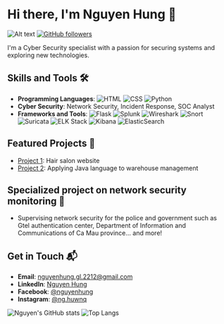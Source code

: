 # Hi there, I'm Nguyen Hung 👋

![Alt text](https://i.pinimg.com/originals/01/25/ca/0125ca2b3bc24d36f2f29a0b77acddec.gif)
[![GitHub followers](https://img.shields.io/github/followers/nguyenhuwnq0311?label=Follow&style=social)](https://github.com/nguyenhuwnq0311)

I'm a Cyber Security specialist with a passion for securing systems and exploring new technologies. 

## Skills and Tools 🛠️
- **Programming Languages**: ![HTML](https://img.shields.io/badge/HTML-5-orange) ![CSS](https://img.shields.io/badge/CSS-3-blue) ![Python](https://img.shields.io/badge/Python-3.8-blue)
- **Cyber Security**: Network Security, Incident Response, SOC Analyst
- **Frameworks and Tools**: ![Flask](https://img.shields.io/badge/Flask-1.1.2-black) ![Splunk](https://img.shields.io/badge/Splunk-Enterprise-green)  ![Wireshark](https://img.shields.io/badge/Wireshark-3.4.9-blue) ![Snort](https://img.shields.io/badge/Snort-2.9.18.1-red) ![Suricata](https://img.shields.io/badge/Suricata-6.0.3-orange) ![ELK Stack](https://img.shields.io/badge/ELK_Stack-Latest-blue) ![Kibana](https://img.shields.io/badge/Kibana-7.13.2-blue) ![ElasticSearch](https://img.shields.io/badge/ElasticSearch-7.13.2-orange)

## Featured Projects 🌟
- [Project 1](https://github.com/nguyenhuwnq0311/leehairsalon_q1): Hair salon website
- [Project 2](https://github.com/nguyenhuwnq0311/project2): Applying Java language to warehouse management

## Specialized project on network security monitoring 📌
- Supervising network security for the police and government such as Gtel authentication center, Department of Information and Communications of Ca Mau province... and more!
  
##  Get in Touch 📬
- **Email**: [nguyenhung.gl.2212@gmail.com](mailto:nguyenhung.gl.2212@gmail.com)
- **LinkedIn**: [Nguyen Hung](https://www.linkedin.com/in/hungnguyen0311)
- **Facebook**: [@nguyenhung](https://www.facebook.com/nguyenhung0311)
- **Instagram**: [@ng.huwnq](https://www.instagram.com/ng.huwnq__/)

![Nguyen's GitHub stats](https://github-readme-stats.vercel.app/api?username=nguyenhuwnq0311&show_icons=true&theme=radical)
![Top Langs](https://github-readme-stats.vercel.app/api/top-langs/?username=nguyenhuwnq0311&layout=compact&theme=radical)



